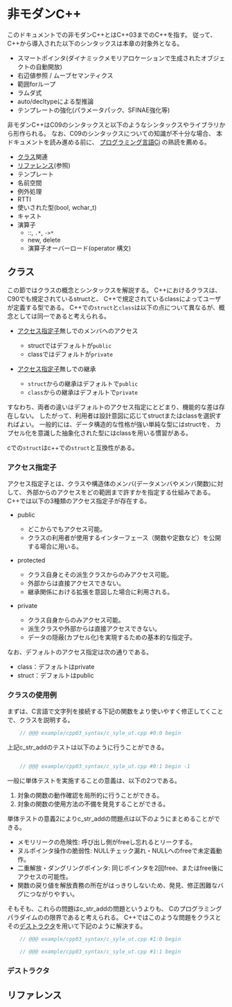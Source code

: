# 非モダンC++
このドキュメントでの非モダンC++とはC++03までのC++を指す。
従って、C++から導入された以下のシンタックスは本章の対象外となる。

- スマートポインタ(ダイナミックメモリアロケーションで生成されたオブジェクトの自動開放)
- 右辺値参照 / ムーブセマンティクス
- 範囲forループ
- ラムダ式
- auto/decltypeによる型推論
- テンプレートの強化(パラメータパック、SFINAE強化等)

非モダンC++はC09のシンタックスと以下のようなシンタックスやライブラリから形作られる。
なお、C09のシンタックスについての知識が不十分な場合、
本ドキュメントを読み進める前に、
[プログラミング言語Ci](https://www.amazon.co.jp/%E3%83%97%E3%83%AD%E3%82%B0%E3%83%A9%E3%83%9F%E3%83%B3%E3%82%B0%E8%A8%80%E8%AA%9EC-%E7%AC%AC2%E7%89%88-ANSI%E8%A6%8F%E6%A0%BC%E6%BA%96%E6%8B%A0-B-W-%E3%82%AB%E3%83%BC%E3%83%8B%E3%83%8F%E3%83%B3/dp/4320026926/ref=sr_1_3?dib=eyJ2IjoiMSJ9.9Y_CW98q5Eu6U4fMPe6uvEk0WTyCyc9HJeKOSU9VvnvGjHj071QN20LucGBJIEps.W4xuvhyS-yLi38GF8W6XUxu0IowUfHtbcHdfKVWPa8s&dib_tag=se&qid=1756356689&refinements=p_27%3AB.W.+%E3%82%AB%E3%83%BC%E3%83%8B%E3%83%8F%E3%83%B3&s=books&sr=1-3&text=B.W.+%E3%82%AB%E3%83%BC%E3%83%8B%E3%83%8F%E3%83%B3)
の熟読を薦める。

- [クラス](---)関連
- [リファレンス](--)(参照)
- テンプレート
- 名前空間
- 例外処理
- RTTI
- 使いされた型(bool, wchar_t)
- キャスト
- 演算子
    - ::, `.*`, `->*`
    - new, delete
    - 演算子オーバーロード(operator 構文)


## クラス
この節ではクラスの概念とシンタックスを解説する。
C++におけるクラスは、C90でも規定されているstructと、
C++で規定されているclassによってユーザが定義する型である。
C++での`struct`と`class`は以下の点について異なるが、概念としては同一であると考えられる。

* [アクセス指定子](---)無しでのメンバへのアクセス
    - structではデフォルトが`public`
    - classではデフォルトが`private`

* [アクセス指定子](---)無しでの継承
   - `struct`からの継承はデフォルトで`public`
   - `class`からの継承はデフォルトで`private`

すなわち、両者の違いはデフォルトのアクセス指定にとどまり、機能的な差は存在しない。
したがって、利用者は設計意図に応じてstructまたはclassを選択すればよい。
一般的には、データ構造的な性格が強い単純な型にはstructを、
カプセル化を意識した抽象化された型にはclassを用いる慣習がある。

cでの`struct`はc++での`struct`と互換性がある。


### アクセス指定子

アクセス指定子とは、クラスや構造体のメンバ(データメンバやメンバ関数)に対して、
外部からのアクセスをどの範囲まで許すかを指定する仕組みである。
C++では以下の3種類のアクセス指定子が存在する。

* public
  - どこからでもアクセス可能。
  - クラスの利用者が使用するインターフェース（関数や定数など）を公開する場合に用いる。

* protected
  - クラス自身とその派生クラスからのみアクセス可能。
  - 外部からは直接アクセスできない。
  - 継承関係における拡張を意図した場合に利用される。

* private
  - クラス自身からのみアクセス可能。
  - 派生クラスや外部からは直接アクセスできない。
  - データの隠蔽(カプセル化)を実現するための基本的な指定子。

なお、デフォルトのアクセス指定は次の通りである。

* class：デフォルトはprivate
* struct：デフォルトはpublic

### クラスの使用例
まずは、C言語で文字列を接続する下記の関数をより使いやすく修正してくことで、クラスを説明する。

```cpp
    // @@@ example/cpp03_syntax/c_syle_ut.cpp #0:0 begin
```

上記c_str_addのテストは以下のように行うことができる。


```cpp

    // @@@ example/cpp03_syntax/c_syle_ut.cpp #0:1 begin -1
```

一般に単体テストを実施することの意義は、以下の2つである。

1. 対象の関数の動作確認を局所的に行うことができる。
2. 対象の関数の使用方法の不備を発見することができる。


単体テストの意義2によりc_str_addの問題点は以下のようにまとめることができる。

* メモリリークの危険性: 呼び出し側がfreeし忘れるとリークする。
* ヌルポインタ操作の脆弱性: NULLチェック漏れ・NULLへのfreeで未定義動作。
* 二重解放・ダングリングポインタ: 同じポインタを2回free、またはfree後にアクセスの可能性。
* 関数の戻り値を解放責務の所在がはっきりしないため、発見、修正困難なバグにつながりやすい。

そもそも、これらの問題はc_str_addの問題というよりも、
Cのプログラミングパラダイムのの限界であると考えられる。
C++ではこのような問題をクラスとその[デストラクタ](---)を用いて下記のように解決する。

```cpp
    // @@@ example/cpp03_syntax/c_syle_ut.cpp #1:0 begin
```

```cpp
    // @@@ example/cpp03_syntax/c_syle_ut.cpp #1:1 begin
```

### デストラクタ

## リファレンス




